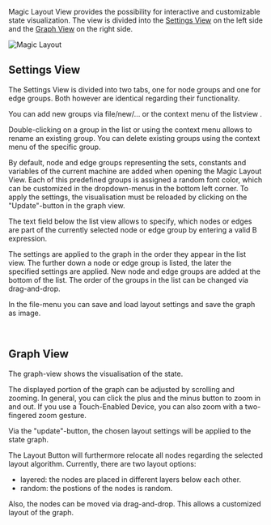 Magic Layout View provides the possibility for interactive and customizable state visualization.
The view is divided into the [Settings View](#settings) on the left side and the [Graph View](#graph) on the right side.

![Magic Layout](../../../screenshots/Visualisations/MagicLayout.png)

## <a name="settings"></a>Settings View
The Settings View is divided into two tabs, one for node groups and one for edge groups. Both however are identical regarding their functionality.

You can add new groups via file/new/... or the context menu of the listview .

Double-clicking on a group in the list or using the context menu allows to rename an existing group. You can delete existing groups using the context menu of the specific group. 

By default, node and edge groups representing the sets, constants and variables of the current machine are added when opening the Magic Layout View.
Each of this predefined groups is assigned a random font color, which can be customized in the dropdown-menus in the bottom left corner. To apply the settings, the visualisation
must be reloaded by clicking on the "Update"-button in the graph view.

The text field below the list view allows to specify, which nodes or edges are part of the currently selected node or edge group by entering a valid B expression.

The settings are applied to the graph in the order they appear in the list view. The further down a node or edge group is listed, the later the specified settings are applied.
New node and edge groups are added at the bottom of the list. The order of the groups in the list can be changed via drag-and-drop.

In the file-menu you can save and load layout settings and save the graph as image.

<br>

## <a name="graph"></a>Graph View

The graph-view shows the visualisation of the state. 

The displayed portion of the graph can be adjusted by scrolling and zooming. In general, you can click the plus and the minus button to zoom in and out. 
If you use a Touch-Enabled Device, you can also zoom with a two-fingered zoom gesture.

Via the "update"-button, the chosen layout settings will be applied to the state graph. 

The Layout Button will furthermore relocate all nodes regarding the selected layout algorithm. Currently, there are two layout options:
* layered: the nodes are placed in different layers below each other.
* random: the postions of the nodes is random. 

Also, the nodes can be moved via drag-and-drop. This allows a customized layout of the graph.
